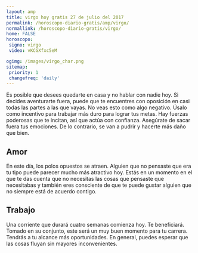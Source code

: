 ```yaml
---
layout: amp
title: virgo hoy gratis 27 de julio del 2017 
permalink: /horoscopo-diario-gratis/amp/virgo/
normallink: /horoscopo-diario-gratis/virgo/
home: FALSE
horoscopo:
 signo: virgo
 video: vKCGXfxc5eM

ogimg: /images/virgo_char.png
sitemap:
 priority: 1
 changefreq: 'daily'
---
```



Es posible que desees quedarte en casa y no hablar con nadie hoy. Si decides aventurarte fuera, puede que te encuentres con oposición en casi todas las partes a las que vayas. No veas esto como algo negativo. Úsalo como incentivo para trabajar más duro para lograr tus metas. Hay fuerzas poderosas que te incitan, así que actúa con confianza. Asegúrate de sacar fuera tus emociones. De lo contrario, se van a pudrir y hacerte más daño que bien.

## Amor

En este día, los polos opuestos se atraen. Alguien que no pensaste que era tu tipo puede parecer mucho más atractivo hoy. Estás en un momento en el que te das cuenta que no necesitas las cosas que pensaste que necesitabas y también eres consciente de que te puede gustar alguien que no siempre está de acuerdo contigo.

## Trabajo

Una corriente que durará cuatro semanas comienza hoy. Te beneficiará. Tomado en su conjunto, este será un muy buen momento para tu carrera. Tendrás a tu alcance más oportunidades. En general, puedes esperar que las cosas fluyan sin mayores inconvenientes.